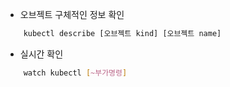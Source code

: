- 오브젝트 구체적인 정보 확인

```bash
    kubectl describe [오브젝트 kind] [오브젝트 name]
```

- 실시간 확인

```bash
    watch kubectl [~부가명령]
```